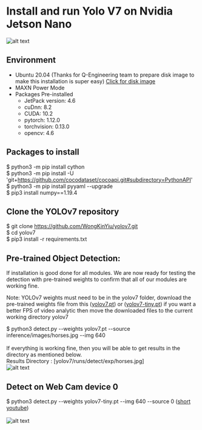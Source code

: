 # Install and run Yolo V7 on Nvidia Jetson Nano

![alt text](https://github.com/WongKinYiu/yolov7/raw/main/figure/performance.png)<br/>

## Environment <br/>
* Ubuntu 20.04 (Thanks for Q-Engineering team to prepare disk image to make this installation is super easy) [Click for disk image](https://github.com/Qengineering/Jetson-Nano-Ubuntu-20-image)<br/>
* MAXN Power Mode <br/>
* Packages Pre-installed <br/>
  * JetPack version: 4.6 <br/>
  * cuDnn: 8.2 <br/>
  * CUDA: 10.2 <br/>
  * pytorch: 1.12.0 <br/>
  * torchvision: 0.13.0 <br/>
  * opencv: 4.6 <br/>
## Packages to install <br/>
$ python3 -m pip install cython  <br/>
$ python3 -m pip install -U 'git+https://github.com/cocodataset/cocoapi.git#subdirectory=PythonAPI' <br/>
$ python3 -m pip install pyyaml --upgrade <br/>
$ pip3 install numpy==1.19.4 <br/>

## Clone the YOLOv7 repository<br/>
$ git clone https://github.com/WongKinYiu/yolov7.git <br/>
$ cd yolov7 <br/>
$ pip3 install -r requirements.txt <br/>

## Pre-trained Object Detection:

If installation is good done for all modules. We are now ready for testing the detection with pre-trained weights to confirm that all of our modules are working fine. <br/>

Note: YOLOv7 weights must need to be in the yolov7 folder, download the pre-trained weights file from this ([yolov7.pt](https://github.com/WongKinYiu/yolov7/releases/download/v0.1/yolov7.pt)) or ([yolov7-tiny.pt](https://github.com/WongKinYiu/yolov7/releases/download/v0.1/yolov7-tiny.pt)) if you want a better FPS of video analytic then move the downloaded files to the current working directory yolov7 <br/>

$ python3 detect.py --weights yolov7.pt --source inference/images/horses.jpg --img 640 <br/><br/>
If everything is working fine, then you will be able to get results in the directory as mentioned below.<br/>
Results Directory : [yolov7/runs/detect/exp/horses.jpg] <br/>
![alt text](https://github.com/theerawatramchuen/Install-Yolo-V7-on-Jetson-Nano/blob/main/horses.jpg)<br/>


## Detect on Web Cam device 0
$ python3 detect.py --weights yolov7-tiny.pt --img 640 --source 0 ([short youtube](https://youtube.com/shorts/BMCxzT6tjfc?feature=share))<br/><br/>
![alt text](https://github.com/theerawatramchuen/Install-Yolo-V7-on-Jetson-nano/blob/main/yolov7-webcam-jetson.jpg)<br/>



